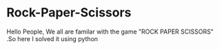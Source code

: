 # Rock-Paper-Scissors
Hello People, We all are familar with the game "ROCK PAPER SCISSORS" .So here I solved it using python 
